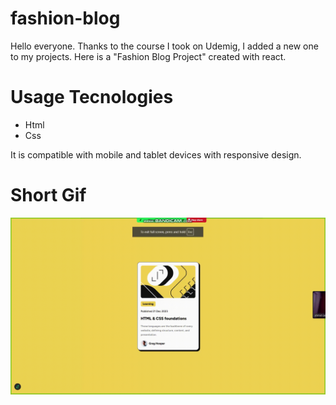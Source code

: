 # fashion-blog

Hello everyone. Thanks to the course I took on Udemig, I added a new one to my projects. Here is a "Fashion Blog Project" created with react.

# Usage Tecnologies

- Html
- Css

It is compatible with mobile and tablet devices with responsive design.

# Short Gif

![](gif.gif)
